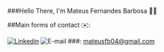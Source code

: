 ###Hello There, I'm Mateus Fernandes Barbosa 👋🏻

##Main forms of contact ✉️:

[![Linkedin](https://img.shields.io/badge/LinkedIn-0077B5?style=for-the-badge&logo=linkedin&logoColor=white)](https://www.linkedin.com/in/mateus-fernandes-barbosa-712783276/)
![E-mail](https://img.shields.io/badge/Gmail-D14836?style=for-the-badge&logo=gmail&logoColor=white) ###: mateusfb04@gmail.com
